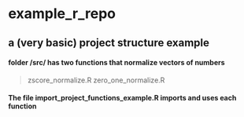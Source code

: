 # example_r_repo

## a (very basic) project structure example

#### folder /src/ has two functions that normalize vectors of numbers 
> zscore_normalize.R
> zero_one_normalize.R

#### The file import_project_functions_example.R imports and uses each function
